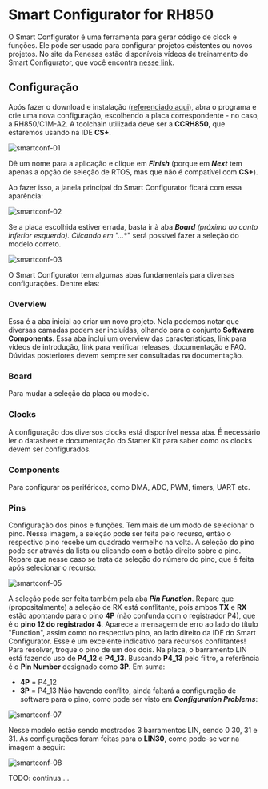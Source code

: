 # Smart Configurator for RH850
O Smart Configurator é uma ferramenta para gerar código de clock e funções. Ele pode ser usado para configurar projetos existentes ou novos projetos.
No site da Renesas estão disponíveis vídeos de treinamento do Smart Configurator, que você encontra [nesse link](https://www.renesas.com/en/software-tool/rh850-smart-configurator#videos_training).

## Configuração
Após fazer o download e instalação ([referenciado aqui](https://github.com/DjamesSuhanko/solomon/blob/main/hello_world.md#:~:text=Alternativa%20%C3%A0%20API%20do%20Arduino)), abra o programa e crie uma nova configuração, escolhendo a placa correspondente - no caso, a RH850/C1M-A2. A toolchain utilizada deve ser a **CCRH850**, que estaremos usando na IDE **CS+**.

![smartconf-01](https://github.com/user-attachments/assets/a64cdcb2-2e71-4895-9cb6-90cc0b6c70f3)


Dê um nome para a aplicação e clique em ***Finish*** (porque em ***Next*** tem apenas a opção de seleção de RTOS, mas que não é compatível com **CS+**).

Ao fazer isso, a janela principal do Smart Configurator ficará com essa aparência:

![smartconf-02](https://github.com/user-attachments/assets/a77f9c0f-c525-48c8-bbaa-2f3e16189c76)


Se a placa escolhida estiver errada, basta ir à aba ***Board** (próximo ao canto inferior esquerdo). Clicando em "**...**" será possível fazer a seleção do modelo correto.


![smartconf-03](https://github.com/user-attachments/assets/9a71b2a9-624a-413c-aebe-d25957235dd9)


O Smart Configurator tem algumas abas fundamentais para diversas configurações. Dentre elas:

### Overview
Essa é a aba inicial ao criar um novo projeto. Nela podemos notar que diversas camadas podem ser incluídas, olhando para o conjunto **Software Components**.
Essa aba inclui um overview das características, link para vídeos de introdução, link para verificar releases, documentação e FAQ. Dúvidas posteriores devem sempre ser consultadas na documentação.

### Board
Para mudar a seleção da placa ou modelo.

### Clocks
A configuração dos diversos clocks está disponível nessa aba. É necessário ler o datasheet e documentação do Starter Kit para saber como os clocks devem ser configurados.

### Components
Para configurar os periféricos, como DMA, ADC, PWM, timers, UART etc.

### Pins
Configuração dos pinos e funções.
Tem mais de um modo de selecionar o pino. Nessa imagem, a seleção pode ser feita pelo recurso, então o respectivo pino recebe um quadrado vermelho na volta. A seleção do pino pode ser através da lista ou clicando com o botão direito sobre o pino. Repare que nesse caso se trata da seleção do número do pino, que é feita após selecionar o recurso:


![smartconf-05](https://github.com/user-attachments/assets/80a74665-6399-4c38-9eba-8fc606a74ca5)

A seleção pode ser feita também pela aba ***Pin Function***. Repare que (propositalmente) a seleção de RX está conflitante, pois ambos **TX** e **RX** estão apontando para o pino **4P** (não confunda com o registrador P4), que é o **pino 12 do registrador 4**. Aparece a mensagem de erro ao lado do título "Function", assim como no respectivo pino, ao lado direito da IDE do Smart Configurator. Esse é um excelente indicativo para recursos conflitantes! Para resolver, troque o pino de um dos dois. Na placa, o barramento LIN está fazendo uso de **P4_12** e **P4_13**. Buscando **P4_13** pelo filtro, a referência é o **Pin Number** designado como **3P**. Em suma:
* **4P** = P4_12
* **3P** = P4_13
Não havendo conflito, ainda faltará a configuração de software para o pino, como pode ser visto em ***Configuration Problems***:

![smartconf-07](https://github.com/user-attachments/assets/d08273c0-d227-4c88-b622-082353a2bdee)


Nesse modelo estão sendo mostrados 3 barramentos LIN, sendo 0 30, 31 e 31. As configurações foram feitas para o **LIN30**, como pode-se ver na imagem a seguir:

![smartconf-08](https://github.com/user-attachments/assets/ae087fd0-5fc0-4f13-b4df-b1095ecebffd)

TODO: continua....





